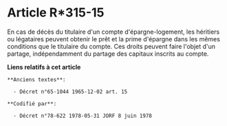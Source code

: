 # Article R*315-15

En cas de décès du titulaire d'un compte d'épargne-logement, les héritiers ou légataires peuvent obtenir le prêt et la prime
d'épargne dans les mêmes conditions que le titulaire du compte. Ces droits peuvent faire l'objet d'un partage, indépendamment
du partage des capitaux inscrits au compte.

**Liens relatifs à cet article**

	**Anciens textes**:

	  - Décret n°65-1044 1965-12-02 art. 15

	**Codifié par**:

	  - Décret n°78-622 1978-05-31 JORF 8 juin 1978
